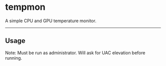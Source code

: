 # tempmon
A simple CPU and GPU temperature monitor. 

---

## Usage



Note: Must be run as administrator. Will ask for UAC elevation before running.